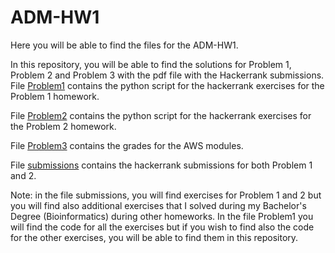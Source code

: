 # ADM-HW1

Here you will be able to find the files for the ADM-HW1. 

In this repository, you will be able to find the solutions for Problem 1, Problem 2 and Problem 3 with the pdf file with the Hackerrank submissions.
File [Problem1](https://github.com/Stinoo01/ADM-HW1/blob/main/Problem1.py) contains the python script for the hackerrank exercises for the Problem 1 homework. 

File [Problem2](https://github.com/Stinoo01/ADM-HW1/blob/main/Problem2.py) contains the python script for the hackerrank exercises for the Problem 2 homework.

File [Problem3](https://github.com/Stinoo01/ADM-HW1/blob/main/problem3.pdf) contains the grades for the AWS modules.

File [submissions](https://github.com/Stinoo01/ADM-HW1/blob/main/submissions.pdf) contains the hackerrank submissions for both Problem 1 and 2.

Note: in the file submissions, you will find exercises for Problem 1 and 2 but you will find also additional exercises that I solved during my Bachelor's Degree (Bioinformatics) during other homeworks. In the file Problem1 you will find the code for all the exercises but if you wish to find also the code for the other exercises, you will be able to find them in this repository. 
